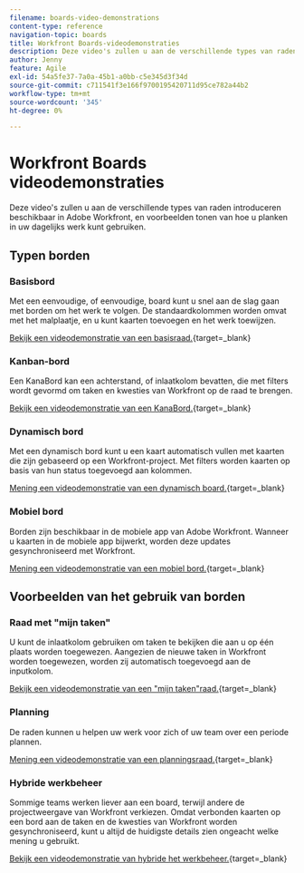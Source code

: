 ```yaml
---
filename: boards-video-demonstrations
content-type: reference
navigation-topic: boards
title: Workfront Boards-videodemonstraties
description: Deze video's zullen u aan de verschillende types van raden introduceren beschikbaar in Adobe Workfront, en voorbeelden tonen van hoe u planken in uw dagelijks werk kunt gebruiken.
author: Jenny
feature: Agile
exl-id: 54a5fe37-7a0a-45b1-a0bb-c5e345d3f34d
source-git-commit: c711541f3e166f9700195420711d95ce782a44b2
workflow-type: tm+mt
source-wordcount: '345'
ht-degree: 0%

---
```


# Workfront Boards videodemonstraties

<!--Audited: 12/2023-->

Deze video&#39;s zullen u aan de verschillende types van raden introduceren beschikbaar in Adobe Workfront, en voorbeelden tonen van hoe u planken in uw dagelijks werk kunt gebruiken.

## Typen borden

### Basisbord

Met een eenvoudige, of eenvoudige, board kunt u snel aan de slag gaan met borden om het werk te volgen. De standaardkolommen worden omvat met het malplaatje, en u kunt kaarten toevoegen en het werk toewijzen.

[ Bekijk een videodemonstratie van een basisraad.](https://video.tv.adobe.com/v/3416382/){target=_blank}

### Kanban-bord

Een KanaBord kan een achterstand, of inlaatkolom bevatten, die met filters wordt gevormd om taken en kwesties van Workfront op de raad te brengen.

[ Bekijk een videodemonstratie van een KanaBord.](https://video.tv.adobe.com/v/3416383/){target=_blank}

### Dynamisch bord

Met een dynamisch bord kunt u een kaart automatisch vullen met kaarten die zijn gebaseerd op een Workfront-project. Met filters worden kaarten op basis van hun status toegevoegd aan kolommen.

[ Mening een videodemonstratie van een dynamisch board.](https://video.tv.adobe.com/v/3422404/){target=_blank}

### Mobiel bord

Borden zijn beschikbaar in de mobiele app van Adobe Workfront. Wanneer u kaarten in de mobiele app bijwerkt, worden deze updates gesynchroniseerd met Workfront.

[ Mening een videodemonstratie van een mobiel bord.](https://video.tv.adobe.com/v/3416379/){target=_blank}

## Voorbeelden van het gebruik van borden

### Raad met &quot;mijn taken&quot;

U kunt de inlaatkolom gebruiken om taken te bekijken die aan u op één plaats worden toegewezen. Aangezien de nieuwe taken in Workfront worden toegewezen, worden zij automatisch toegevoegd aan de inputkolom.

[ Bekijk een videodemonstratie van een &quot;mijn taken&quot;raad.](https://video.tv.adobe.com/v/3416378/){target=_blank}

### Planning

De raden kunnen u helpen uw werk voor zich of uw team over een periode plannen.

[ Mening een videodemonstratie van een planningsraad.](https://video.tv.adobe.com/v/3416380/){target=_blank}

### Hybride werkbeheer

Sommige teams werken liever aan een board, terwijl andere de projectweergave van Workfront verkiezen. Omdat verbonden kaarten op een bord aan de taken en de kwesties van Workfront worden gesynchroniseerd, kunt u altijd de huidigste details zien ongeacht welke mening u gebruikt.

[ Bekijk een videodemonstratie van hybride het werkbeheer.](https://video.tv.adobe.com/v/3416381/){target=_blank}
